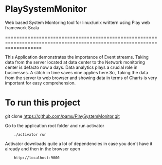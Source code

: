 # PlaySystemMonitor
Web based System Montoring tool for linux/unix writtern using Play web framework Scala

=========================================================================================================================

This Application demonstrates the importance of Event streams. Taking data from the server located at data center to the Network monitoring center is defacto now a days. Data analytics plays a crucial role in businesses. A stitch in time saves nine applies here.So, Taking the data from the server to web browser and showing data in terms of Charts is very important for easy comprehension.

# To run this project

git clone https://github.com/pamu/PlaySystemMonitor.git

Go to the application root folder and run activator

```
    ./activator run
```

Activator downloads quite a lot of dependencies in case you don't have it already and then in the browser open
```
    http://localhost:9000
```
